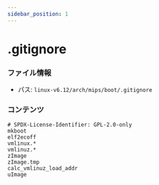 ```yaml
---
sidebar_position: 1
---
```

# .gitignore

### ファイル情報

- パス: `linux-v6.12/arch/mips/boot/.gitignore`

### コンテンツ

```gitignore
# SPDX-License-Identifier: GPL-2.0-only
mkboot
elf2ecoff
vmlinux.*
vmlinuz.*
zImage
zImage.tmp
calc_vmlinuz_load_addr
uImage

```
